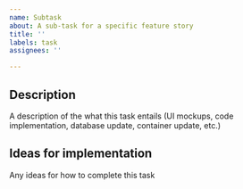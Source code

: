 ```yaml
---
name: Subtask
about: A sub-task for a specific feature story
title: ''
labels: task
assignees: ''

---
```


<!-- Make sure that these issues are created using the "Create sub-issue" button under the description of the relevant feature story -->
## Description
A description of the what this task entails (UI mockups, code implementation, database update, container update, etc.)

## Ideas for implementation
Any ideas for how to complete this task
